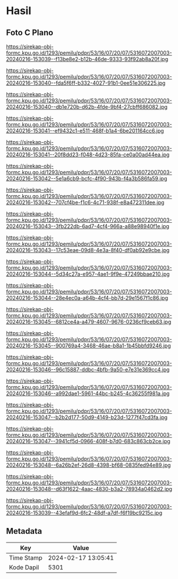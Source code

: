 # Hasil

## Foto C Plano

https://sirekap-obj-formc.kpu.go.id/1293/pemilu/pdpr/53/16/07/20/07/5316072007003-20240216-153039--f13be8e2-b12b-46de-9333-93f92ab8a20f.jpg

https://sirekap-obj-formc.kpu.go.id/1293/pemilu/pdpr/53/16/07/20/07/5316072007003-20240216-153040--fda5f6ff-b332-4027-91b1-0ee51e306225.jpg

https://sirekap-obj-formc.kpu.go.id/1293/pemilu/pdpr/53/16/07/20/07/5316072007003-20240216-153040--db1e720b-d62b-4fde-9bf4-27cbff686082.jpg

https://sirekap-obj-formc.kpu.go.id/1293/pemilu/pdpr/53/16/07/20/07/5316072007003-20240216-153041--ef9432c1-e511-468f-b1a4-6be201164cc6.jpg

https://sirekap-obj-formc.kpu.go.id/1293/pemilu/pdpr/53/16/07/20/07/5316072007003-20240216-153041--20f8dd23-f048-4d23-85fa-ce0a00ad44ea.jpg

https://sirekap-obj-formc.kpu.go.id/1293/pemilu/pdpr/53/16/07/20/07/5316072007003-20240216-153042--5e1a6cb9-bcfc-4f90-943b-f4a3b586fa59.jpg

https://sirekap-obj-formc.kpu.go.id/1293/pemilu/pdpr/53/16/07/20/07/5316072007003-20240216-153042--707cf4be-f1c6-4c71-938f-e8a472311dee.jpg

https://sirekap-obj-formc.kpu.go.id/1293/pemilu/pdpr/53/16/07/20/07/5316072007003-20240216-153043--3fb222db-6ad7-4cf4-966a-a88e98940f1e.jpg

https://sirekap-obj-formc.kpu.go.id/1293/pemilu/pdpr/53/16/07/20/07/5316072007003-20240216-153043--17c53eae-09d8-4e3a-8f40-df0ab92e9cbe.jpg

https://sirekap-obj-formc.kpu.go.id/1293/pemilu/pdpr/53/16/07/20/07/5316072007003-20240216-153044--5d34c27a-e957-4ae1-9f9e-47249bbae210.jpg

https://sirekap-obj-formc.kpu.go.id/1293/pemilu/pdpr/53/16/07/20/07/5316072007003-20240216-153044--28e4ec0a-a64b-4cf4-bb7d-29e1567f1c86.jpg

https://sirekap-obj-formc.kpu.go.id/1293/pemilu/pdpr/53/16/07/20/07/5316072007003-20240216-153045--6812ce4a-a479-4607-9676-0236cf9ceb63.jpg

https://sirekap-obj-formc.kpu.go.id/1293/pemilu/pdpr/53/16/07/20/07/5316072007003-20240216-153045--900769a4-3468-46ae-b8a1-1b45bbfd9246.jpg

https://sirekap-obj-formc.kpu.go.id/1293/pemilu/pdpr/53/16/07/20/07/5316072007003-20240216-153046--96c15887-ddbc-4bfb-9a50-e7e31e369cc4.jpg

https://sirekap-obj-formc.kpu.go.id/1293/pemilu/pdpr/53/16/07/20/07/5316072007003-20240216-153046--a992dae1-5961-44bc-b245-4c36255f981a.jpg

https://sirekap-obj-formc.kpu.go.id/1293/pemilu/pdpr/53/16/07/20/07/5316072007003-20240216-153047--b2b2d177-50d9-4149-b23d-1277f47cd3fa.jpg

https://sirekap-obj-formc.kpu.go.id/1293/pemilu/pdpr/53/16/07/20/07/5316072007003-20240216-153047--3941cf5d-0966-408f-b7d0-683c863cb2ce.jpg

https://sirekap-obj-formc.kpu.go.id/1293/pemilu/pdpr/53/16/07/20/07/5316072007003-20240216-153048--6a26b2ef-26d8-4398-bf68-0835fed94e89.jpg

https://sirekap-obj-formc.kpu.go.id/1293/pemilu/pdpr/53/16/07/20/07/5316072007003-20240216-153048--d63f1622-4aac-4830-b3a2-78934a0462d2.jpg

https://sirekap-obj-formc.kpu.go.id/1293/pemilu/pdpr/53/16/07/20/07/5316072007003-20240216-153039--43efaf9d-6fc2-48df-a7df-f6f19bc9215c.jpg


## Metadata

| Key        | Value               |
| ---------- | ------------------- |
| Time Stamp | 2024-02-17 13:05:41 |
| Kode Dapil | 5301                |



